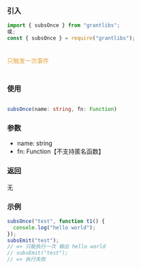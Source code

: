### 引入

```js
import { subsOnce } from "grantlibs";
或;
const { subsOnce } = require("grantlibs");
```

<div style="color: #E6A23C; fontSize: 18px; padding: 20px 0">
  只触发一次事件
</div>

### 使用

```ts

subsOnce(name: string, fn: Function)

```

### 参数

- name: string
- fn: Function【不支持匿名函数】

### 返回

无

### 示例

```js
subsOnce("test", function t1() {
  console.log("hello world");
});
subsEmit("test");
// => 只能执行一次 输出 hello world
// subsEmit("test");
// => 执行失败
```
